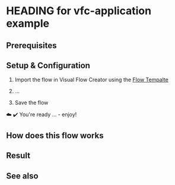 # HEADING for vfc-application example

<!-- (mandatory) Insert a description for the example flow. Describe the use case or its specialty. -->

<!-- Insert an example image -->
<!-- ![image](./doc/example.png) -->

## Prerequisites
<!-- (optional) Describe prerequisites other than VFC to make this flow work -->

## Setup & Configuration
<!-- (mandatory) Describe the necessary steps to get this flow running -->

1. Import the flow in Visual Flow Creator using the [Flow Tempalte](template.json)
2. ...
   
3.  Save the flow 

:cloud: :heavy_check_mark: You're ready ... - enjoy!


## How does this flow works
<!-- (optional) Describe the flow and how it works -->

## Result
<!-- (optional) Description on what the results are from this flow -->

## See also
<!-- (optional) Description on what the results are from this flow -->

<!-- - [:shopping_cart: MindSphere Store: IoT Extension](https://mindsphere.io/store) -->


